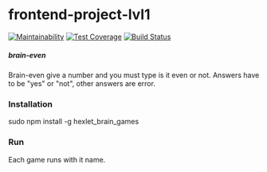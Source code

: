 # frontend-project-lvl1

[![Maintainability](https://api.codeclimate.com/v1/badges/a99a88d28ad37a79dbf6/maintainability)](https://codeclimate.com/github/codeclimate/codeclimate/maintainability)
[![Test Coverage](https://api.codeclimate.com/v1/badges/a99a88d28ad37a79dbf6/test_coverage)](https://codeclimate.com/github/codeclimate/codeclimate/test_coverage)
[![Build Status](https://travis-ci.org/DarksomeV/frontend-project-lvl1.svg?branch=master)](https://travis-ci.org/DarksomeV/frontend-project-lvl1)


##### brain-even
Brain-even give a number and you must type is it even or not. Answers have to be "yes" or "not", other answers are error.

### Installation
sudo npm install -g hexlet_brain_games

### Run
Each game runs with it name.
